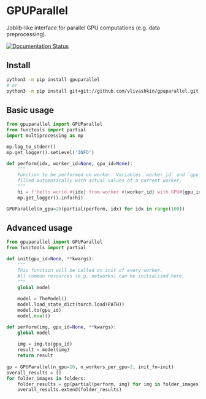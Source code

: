 # GPUParallel
Joblib-like interface for parallel GPU computations (e.g. data preprocessing).

[![Documentation Status](https://readthedocs.org/projects/gpuparallel/badge/?version=latest)](https://gpuparallel.readthedocs.io/en/latest/?badge=latest)

## Install
```bash
python3 -m pip install gpuparallel
# or
python3 -m pip install git+git://github.com/vlivashkin/gpuparallel.git
```

## Basic usage
```python
from gpuparallel import GPUParallel
from functools import partial
import multiprocessing as mp

mp.log_to_stderr()
mp.get_logger().setLevel('INFO')

def perform(idx, worker_id=None, gpu_id=None):
    """
    Function to be performed on worker. Variables `worker_id` and `gpu_id` will be
    filled automatically with actual values of a current worker.
    """
    hi = f'Hello world #{idx} from worker #{worker_id} with GPU#{gpu_id}!'
    mp.get_logger().info(hi)

GPUParallel(n_gpu=2)(partial(perform, idx) for idx in range(100))
```

## Advanced usage
```python
from gpuparallel import GPUParallel
from functools import partial

def init(gpu_id=None, **kwargs):
    """
    This function will be called on init of every worker.
    All common resources (e.g. networks) can be initialized here.
    """
    global model
    
    model = TheModel()
    model.load_state_dict(torch.load(PATH))
    model.to(gpu_id)
    model.eval()

def perform(img, gpu_id=None, **kwargs):
    global model
    
    img = img.to(gpu_id)
    result = model(img)
    return result
    
gp = GPUParallel(n_gpu=16, n_workers_per_gpu=2, init_fn=init)
overall_results = []
for folder_images in folders:
    folder_results = gp(partial(perform, img) for img in folder_images)
    overall_results.extend(folder_results)
```
